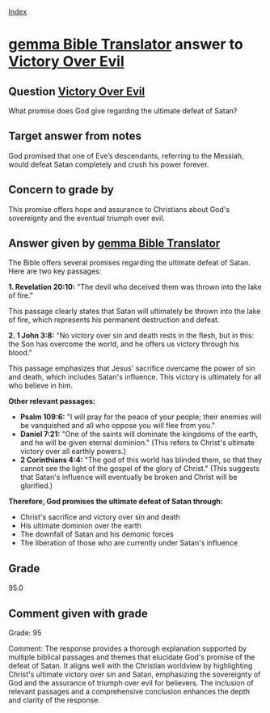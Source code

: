 
[Index](../../index.md)
# [gemma Bible Translator](../../answering_models/gemma_Bible_Translator.md) answer to [Victory Over Evil](../../questions/Victory_Over_Evil.md)

## Question [Victory Over Evil](../../questions/Victory_Over_Evil.md)
What promise does God give regarding the ultimate defeat of Satan?

## Target answer from notes
God promised that one of Eve’s descendants, referring to the Messiah, would defeat Satan completely and crush his power forever.

## Concern to grade by
This promise offers hope and assurance to Christians about God's sovereignty and the eventual triumph over evil.

## Answer given by [gemma Bible Translator](../../answering_models/gemma_Bible_Translator.md)
The Bible offers several promises regarding the ultimate defeat of Satan. Here are two key passages:

**1. Revelation 20:10:** "The devil who deceived them was thrown into the lake of fire."

This passage clearly states that Satan will ultimately be thrown into the lake of fire, which represents his permanent destruction and defeat.

**2. 1 John 3:8:** "No victory over sin and death rests in the flesh, but in this: the Son has overcome the world, and he offers us victory through his blood."

This passage emphasizes that Jesus' sacrifice overcame the power of sin and death, which includes Satan's influence. This victory is ultimately for all who believe in him.

**Other relevant passages:**

* **Psalm 109:6:** "I will pray for the peace of your people; their enemies will be vanquished and all who oppose you will flee from you."
* **Daniel 7:21:** "One of the saints will dominate the kingdoms of the earth, and he will be given eternal dominion." (This refers to Christ's ultimate victory over all earthly powers.)
* **2 Corinthians 4:4:** "The god of this world has blinded them, so that they cannot see the light of the gospel of the glory of Christ." (This suggests that Satan's influence will eventually be broken and Christ will be glorified.)

**Therefore, God promises the ultimate defeat of Satan through:**

* Christ's sacrifice and victory over sin and death
* His ultimate dominion over the earth
* The downfall of Satan and his demonic forces
* The liberation of those who are currently under Satan's influence

## Grade
95.0

## Comment given with grade
Grade: 95

Comment: The response provides a thorough explanation supported by multiple biblical passages and themes that elucidate God's promise of the defeat of Satan. It aligns well with the Christian worldview by highlighting Christ's ultimate victory over sin and Satan, emphasizing the sovereignty of God and the assurance of triumph over evil for believers. The inclusion of relevant passages and a comprehensive conclusion enhances the depth and clarity of the response.
